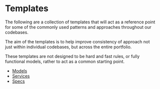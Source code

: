 # Templates

The following are a collection of templates that will act as a reference point
for some of the commonly used patterns and approaches throughout our codebases.

The aim of the templates is to help improve consistency of approach not just
within individual codebases, but across the entire portfolio.

These templates are not designed to be hard and fast rules, or fully functional
models, rather to act as a common starting point.

  * [Models](models.md)
  * [Services](services.md)
  * [Specs](specs)

